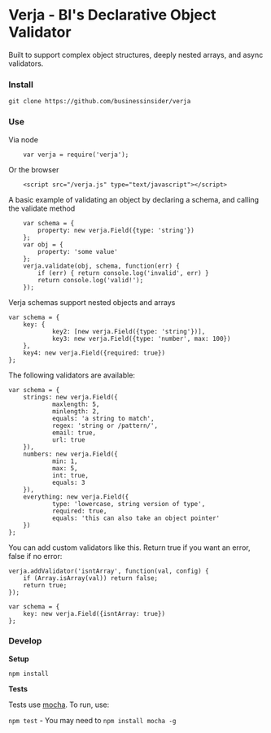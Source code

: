 Verja - BI's Declarative Object Validator
=================================

Built to support complex object structures, deeply nested arrays, and async validators.


### Install

```git clone https://github.com/businessinsider/verja```


### Use
Via node

```
	var verja = require('verja');
```

Or the browser

```
	<script src="/verja.js" type="text/javascript"></script>
```

A basic example of validating an object by declaring a schema, and calling the validate method

```
	var schema = {
		property: new verja.Field({type: 'string'})
	};
	var obj = {
		property: 'some value'
	};
	verja.validate(obj, schema, function(err) {
		if (err) { return console.log('invalid', err) }
		return console.log('valid!');
	});
```

Verja schemas support nested objects and arrays

```
var schema = {
	key: {
			key2: [new verja.Field({type: 'string'})],
			key3: new verja.Field({type: 'number', max: 100})
	},
	key4: new verja.Field({required: true})
};
```
The following validators are available:

```
var schema = {
	strings: new verja.Field({
			maxlength: 5, 
			minlength: 2, 
			equals: 'a string to match',
			regex: 'string or /pattern/',
			email: true,
			url: true
	}),
	numbers: new verja.Field({
			min: 1,
			max: 5,
			int: true,
			equals: 3		
	}),
	everything: new verja.Field({
			type: 'lowercase, string version of type',
			required: true,
			equals: 'this can also take an object pointer'
	})
};
```

You can add custom validators like this. Return true if you want an error, false if no error:

```
verja.addValidator('isntArray', function(val, config) {
	if (Array.isArray(val)) return false;
	return true;
});

var schema = {
	key: new verja.Field({isntArray: true})
};
```


### Develop
**Setup**

```npm install```


**Tests**

Tests use [mocha](http://mochajs.org/).  To run, use:

```npm test``` - You may need to ```npm install mocha -g```